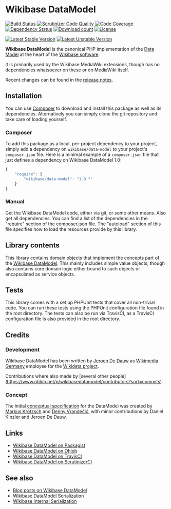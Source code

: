 # Wikibase DataModel

[![Build Status](https://secure.travis-ci.org/wmde/WikibaseDataModel.png?branch=master)](http://travis-ci.org/wmde/WikibaseDataModel)
[![Scrutinizer Code Quality](https://scrutinizer-ci.com/g/wmde/WikibaseDataModel/badges/quality-score.png?b=master)](https://scrutinizer-ci.com/g/wmde/WikibaseDataModel/?branch=master)
[![Code Coverage](https://scrutinizer-ci.com/g/wmde/WikibaseDataModel/badges/coverage.png?b=master)](https://scrutinizer-ci.com/g/wmde/WikibaseDataModel/?branch=master)
[![Dependency Status](https://www.versioneye.com/php/wikibase:data-model/1.0.x-dev/badge.svg)](https://www.versioneye.com/php/wikibase:data-model/1.0.x-dev)
[![Download count](https://poser.pugx.org/wikibase/data-model/d/total.png)](https://packagist.org/packages/wikibase/data-model)
[![License](https://poser.pugx.org/wikibase/data-model/license.svg)](https://packagist.org/packages/wikibase/data-model)

[![Latest Stable Version](https://poser.pugx.org/wikibase/data-model/version.png)](https://packagist.org/packages/wikibase/data-model)
[![Latest Unstable Version](https://poser.pugx.org/wikibase/data-model/v/unstable.svg)](//packagist.org/packages/wikibase/data-model)

**Wikibase DataModel** is the canonical PHP implementation of the
[Data Model](https://meta.wikimedia.org/wiki/Wikidata/Data_model)
at the heart of the [Wikibase software](http://wikiba.se/).

It is primarily used by the Wikibase MediaWiki extensions, though
has no dependencies whatsoever on these or on MediaWiki itself.

Recent changes can be found in the [release notes](RELEASE-NOTES.md).

## Installation

You can use [Composer](http://getcomposer.org/) to download and install
this package as well as its dependencies. Alternatively you can simply clone
the git repository and take care of loading yourself.

### Composer

To add this package as a local, per-project dependency to your project, simply add a
dependency on `wikibase/data-model` to your project's `composer.json` file.
Here is a minimal example of a `composer.json` file that just defines a dependency on
Wikibase DataModel 1.0:

```js
{
    "require": {
        "wikibase/data-model": "1.0.*"
    }
}
```

### Manual

Get the Wikibase DataModel code, either via git, or some other means. Also get all dependencies.
You can find a list of the dependencies in the "require" section of the composer.json file.
The "autoload" section of this file specifies how to load the resources provide by this library.

## Library contents

This library contains domain objects that implement the concepts part of the
[Wikibase DataModel](https://www.mediawiki.org/wiki/Wikibase/DataModel).
This mainly includes simple value objects, though also contains core domain
logic either bound to such objects or encapsulated as service objects.

## Tests

This library comes with a set up PHPUnit tests that cover all non-trivial code. You can run these
tests using the PHPUnit configuration file found in the root directory. The tests can also be run
via TravisCI, as a TravisCI configuration file is also provided in the root directory.

## Credits

### Development

Wikibase DataModel has been written by [Jeroen De Dauw](https://www.mediawiki.org/wiki/User:Jeroen_De_Dauw)
as [Wikimedia Germany](https://wikimedia.de) employee for the [Wikidata project](https://wikidata.org/).

Contributions where also made by [several other people]
(https://www.ohloh.net/p/wikibasedatamodel/contributors?sort=commits).

### Concept

The initial [conceptual specification](https://www.mediawiki.org/wiki/Wikibase/DataModel)
for the DataModel was created by [Markus Krötzsch](http://korrekt.org/)
and [Denny Vrandečić](http://simia.net/wiki/Denny), with minor contributions by
Daniel Kinzler and Jeroen De Dauw.

## Links

* [Wikibase DataModel on Packagist](https://packagist.org/packages/wikibase/data-model)
* [Wikibase DataModel on Ohloh](https://www.ohloh.net/p/wikibasedatamodel/)
* [Wikibase DataModel on TravisCI](https://travis-ci.org/wmde/WikibaseDataModel)
* [Wikibase DataModel on ScrutinizerCI](https://scrutinizer-ci.com/g/wmde/WikibaseDataModel)
 
## See also

* [Blog posts on Wikibase DataModel](http://www.bn2vs.com/blog/tag/wikibase-datamodel/)
* [Wikibase DataModel Serialization](https://github.com/wmde/WikibaseDataModelSerialization)
* [Wikibase Internal Serialization](https://github.com/wmde/WikibaseInternalSerialization)
